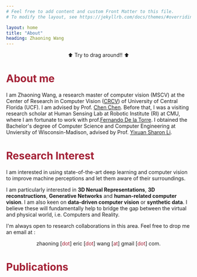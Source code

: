 ```yaml
---
# Feel free to add content and custom Front Matter to this file.
# To modify the layout, see https://jekyllrb.com/docs/themes/#overriding-theme-defaults

layout: home
title: "About"
heading: Zhaoning Wang
---
```


<p style="text-align: center;">⬆️ Try to drag around!! ⬆️</p>

# <span style="color:#A31F34"><b>About me</b></span>
I am Zhaoning Wang, a research master of computer vision (MSCV) at the Center of Research in Computer Vision ([CRCV](https://www.crcv.ucf.edu/)) of University of Central Florida (UCF). I am advised by Prof. [Chen Chen](https://www.crcv.ucf.edu/chenchen/). Before that, I was a visiting research scholar at Human Sensing Lab at Robotic Institute (RI) at CMU, where I am fortunate to work with prof.[Fernando De la Torre](https://www.cs.cmu.edu/~ftorre/). I obtained the Bachelor's degree of Computer Science and Computer Engineering at Unviersity of Wisconsin-Madison, advised by Prof. [Yixuan Sharon Li](https://pages.cs.wisc.edu/~sharonli/).


# <span style="color:#A31F34"><b>Research Interest</b></span>

I am interested in using state-of-the-art deep learning and computer vision to improve machine perceptions and let them aware of their surroundings. 

I am particularly interested in **3D Nerual Representations**, **3D reconstructions**, **Generative Networks** and **human-related computer vision**. I am also keen on **data-driven computer vision** or **synthetic data**. I believe these will fundamentally help to bridge the gap between the virtual and physical world, i.e. Computers and Reality.



I'm always open to research collaborations in this area. Feel free to drop me an email at : 

<p style=" text-align: center;">zhaoning [<span style="color:#A31F34">dot</span>] eric [<span style="color:#A31F34">dot</span>] wang [<span style="color:#A31F34">at</span>] gmail [<span style="color:#A31F34">dot</span>] com.</p>


# <span style="color:#A31F34"><b>Publications</b></span>